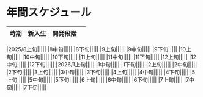 # 年間スケジュール
|時期|新入生|開発段階||
|:--:|:--:|:--:|:--:|
|2025/8上旬|||||
|8中旬|||||
|8下旬|||||
|9上旬|||||
|9中旬|||||
|9下旬|||||
|10上旬|||||
|10中旬|||||
|10下旬|||||
|11上旬|||||
|11中旬|||||
|11下旬|||||
|12上旬|||||
|12中旬|||||
|12下旬|||||
|2026/1上旬|||||
|1中旬|||||
|1下旬|||||
|2上旬|||||
|2中旬|||||
|2下旬|||||
|3上旬|||||
|3中旬|||||
|3下旬|||||
|4上旬|||||
|4中旬|||||
|4下旬|||||
|5上旬|||||
|5中旬|||||
|5下旬|||||
|6上旬|||||
|6中旬|||||
|6下旬|||||
|7上旬|||||
|7中旬|||||
|7下旬|||||
